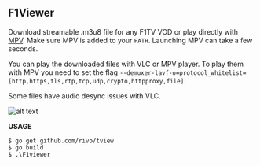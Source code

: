 ## F1Viewer

Download streamable .m3u8 file for any F1TV VOD or play directly with [MPV](https://mpv.io/). 
Make sure MPV is added to your `PATH`. Launching MPV can take a few seconds.

You can play the downloaded files with VLC or MPV player. To play them with MPV you need to set the flag `--demuxer-lavf-o=protocol_whitelist=[http,https,tls,rtp,tcp,udp,crypto,httpproxy,file]`.

Some files have audio desync issues with VLC.

![alt text](https://i.imgur.com/K8yCkib.png)
 

**USAGE**

    $ go get github.com/rivo/tview
    $ go build
    $ .\F1viewer
    
